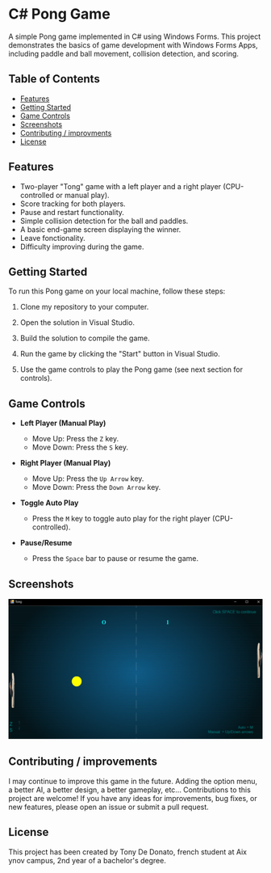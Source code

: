 
# C# Pong Game

A simple Pong game implemented in C# using Windows Forms. This project demonstrates the basics of game development with Windows Forms Apps, including paddle and ball movement, collision detection, and scoring.

## Table of Contents
- [Features](#features)
- [Getting Started](#getting-started)
- [Game Controls](#game-controls)
- [Screenshots](#screenshots)
- [Contributing / improvments](#contributing)
- [License](#license)

## Features

- Two-player "Tong" game with a left player and a right player (CPU-controlled or manual play).
- Score tracking for both players.
- Pause and restart functionality.
- Simple collision detection for the ball and paddles.
- A basic end-game screen displaying the winner.
- Leave fonctionality.
- Difficulty improving during the game.

## Getting Started

To run this Pong game on your local machine, follow these steps:

1. Clone my repository to your computer.

2. Open the solution in Visual Studio.

3. Build the solution to compile the game.

4. Run the game by clicking the "Start" button in Visual Studio.

5. Use the game controls to play the Pong game (see next section for controls).

## Game Controls

- **Left Player (Manual Play)**
  - Move Up: Press the `Z` key.
  - Move Down: Press the `S` key.

- **Right Player (Manual Play)**
  - Move Up: Press the `Up Arrow` key.
  - Move Down: Press the `Down Arrow` key.

- **Toggle Auto Play**
  - Press the `M` key to toggle auto play for the right player (CPU-controlled).

- **Pause/Resume**
  - Press the `Space` bar to pause or resume the game.

## Screenshots

![Screenshot 1](wfa_pong/assets/Capture.PNG)

## Contributing / improvements

I may continue to improve this game in the future. Adding the option menu, a better AI, a better design, a better gameplay, etc...
Contributions to this project are welcome! If you have any ideas for improvements, bug fixes, or new features, please open an issue or submit a pull request.

## License

This project has been created by Tony De Donato, french student at Aix ynov campus, 2nd year of a bachelor's degree.
